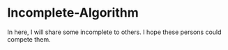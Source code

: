 # Incomplete-Algorithm
In here, I will share some incomplete to others. I hope these persons could compete them.
